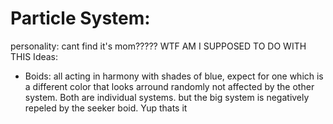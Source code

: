 # Particle System:
personality: cant find it's mom????? WTF AM I SUPPOSED TO DO WITH THIS
Ideas:
- Boids: all acting in harmony with shades of blue, expect for one which is a different color that looks arround randomly not affected by the other system. Both are individual systems. but the big system is negatively repeled by the seeker boid. Yup thats it